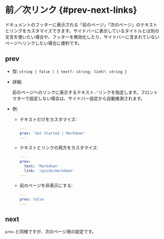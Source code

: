 # 前／次リンク {#prev-next-links}

ドキュメントのフッターに表示される「前のページ」「次のページ」のテキストとリンクをカスタマイズできます。サイドバーに表示しているタイトルとは別の文言を使いたい場合や、フッターを無効化したり、サイドバーに含まれていないページへリンクしたい場合に便利です。

## prev

- 型: `string | false | { text?: string; link?: string }`

- 詳細:

  前のページへのリンクに表示するテキスト／リンクを指定します。フロントマターで設定しない場合は、サイドバー設定から自動推測されます。

- 例:

  - テキストだけをカスタマイズ:

    ```yaml
    ---
    prev: 'Get Started | Markdown'
    ---
    ```

  - テキストとリンクの両方をカスタマイズ:

    ```yaml
    ---
    prev:
      text: 'Markdown'
      link: '/guide/markdown'
    ---
    ```

  - 前のページを非表示にする:

    ```yaml
    ---
    prev: false
    ---
    ```

## next

`prev` と同様ですが、次のページ用の設定です。
